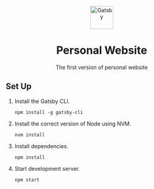 <p align="center">
  <a href="https://www.gatsbyjs.com/?utm_source=starter&utm_medium=readme&utm_campaign=minimal-starter-ts">
    <img alt="Gatsby" src="https://www.gatsbyjs.com/Gatsby-Monogram.svg" width="60" />
  </a>
</p>
<h1 align="center">
  Personal Website
</h1>
<p align="center">
  The first version of personal website
</p>

## Set Up

1. Install the Gatsby CLI.

   ```shell
   npm install -g gatsby-cli
   ```

2. Install the correct version of Node using NVM.

   ```shell
   nvm install
   ```

3. Install dependencies.

   ```shell
   npm install
   ```

4. Start development server.

   ```shell
   npm start
   ```
